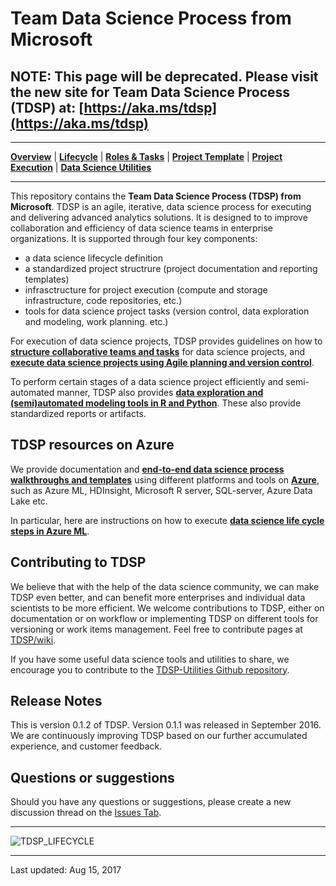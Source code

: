# Team Data Science Process from Microsoft

## NOTE: This page will be deprecated. Please visit the new site for Team Data Science Process (TDSP) at: [https://aka.ms/tdsp](https://aka.ms/tdsp)

<hr>

[**Overview**](Docs/README.md) | [**Lifecycle**](Docs/lifecycle-detail.md) | [**Roles & Tasks**](Docs/roles-tasks.md) | [**Project Template**](https://github.com/Azure/Azure-TDSP-ProjectTemplate) | [**Project Execution**](Docs/project-execution.md) | [**Data Science Utilities**](https://github.com/Azure/Azure-TDSP-Utilities)

<hr>

This repository contains the **Team Data Science Process (TDSP) from Microsoft**. 
TDSP is an agile, iterative, data science process for executing and delivering advanced analytics solutions. It is designed to to improve collaboration and efficiency of data science teams in enterprise organizations. It is supported through four key components:
- a data science lifecycle definition
- a standardized project structrure (project documentation and reporting templates)
- infrasctructure for project execution (compute and storage infrastructure, code repositories, etc.)
- tools for data science project tasks (version control, data exploration and modeling, work planning. etc.)

For execution of data science projects, TDSP provides guidelines on how to [**structure collaborative teams and tasks**](Docs/roles-tasks.md) for data science projects, and [**execute data science projects using Agile planning and version control**](Docs/project-execution.md).

To perform certain stages of a data science project efficiently and semi-automated manner, TDSP also provides [**data exploration and (semi)automated modeling tools in R and Python**](https://github.com/Azure/Azure-TDSP-Utilities). These also provide standardized reports or artifacts.


## TDSP resources on Azure
We provide documentation and [**end-to-end data science process walkthroughs and templates**](https://azure.microsoft.com/en-us/documentation/learning-paths/data-science-process) using different platforms and tools on [**Azure**](https://azure.microsoft.com/en-us/), such as Azure ML, HDInsight, Microsoft R server, SQL-server, Azure Data Lake etc.

In particular, here are instructions on how to execute [**data science life cycle steps in Azure ML**](https://azure.microsoft.com/en-us/documentation/learning-paths/data-science-process). 

## Contributing to TDSP

We believe that with the help of the data science community, we can make TDSP even better, and can benefit more enterprises and individual data scientists to be more efficient. We welcome contributions to TDSP, either on documentation or on workflow or implementing TDSP on different tools for versioning or work items management. Feel free to contribute pages at [TDSP/wiki](https://github.com/Azure/Microsoft-TDSP/wiki). 

If you have some useful data science tools and utilities to share, we encourage you to contribute to 
the [TDSP-Utilities Github repository](https://github.com/Azure/Azure-TDSP-Utilities).  


## Release Notes

This is version 0.1.2 of TDSP. Version 0.1.1 was released in September 2016. We are continuously improving TDSP based on our further accumulated experience, and customer feedback. 

## Questions or suggestions

Should you have any questions or suggestions, please create a new discussion thread on the [Issues Tab](https://github.com/Azure/Microsoft-TDSP/issues).


<hr>

![TDSP_LIFECYCLE](./Docs/media/overview/tdsp-lifecycle.jpg) 

<hr>
Last updated: Aug 15, 2017
